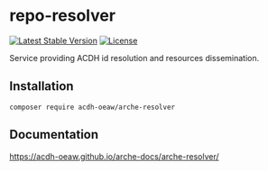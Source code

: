 # repo-resolver

[![Latest Stable Version](https://poser.pugx.org/acdh-oeaw/arche-resolver/v/stable)](https://packagist.org/packages/acdh-oeaw/arche-resolver)
[![License](https://poser.pugx.org/acdh-oeaw/arche-resolver/license)](https://packagist.org/packages/acdh-oeaw/arche-resolver)

Service providing ACDH id resolution and resources dissemination.

## Installation

`composer require acdh-oeaw/arche-resolver`

## Documentation

https://acdh-oeaw.github.io/arche-docs/arche-resolver/
